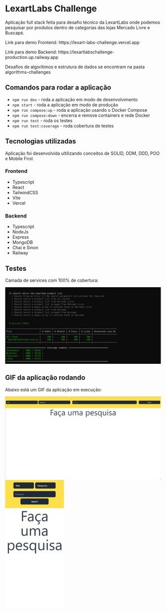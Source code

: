 # LexartLabs Challenge

<p>Aplicação full stack feita para desafio técnico da LexartLabs onde podemos pesquisar por produtos dentro de categorias das lojas Mercado Livre e Buscapé.</p>
<p>Link para demo Frontend: https://lexart-labs-challenge.vercel.app</p>
<p>Link para demo Backend: https://lexartlabschallenge-production.up.railway.app</p>
<p>Desafios de algoritimos e estrutura de dados se encontram na pasta algorithms-challenges</p>

<h2>Comandos para rodar a aplicação</h2>
<ul>
    <li><code>npm run dev</code> - roda a aplicação em modo de desenvolvimento</li>
    <li><code>npm start</code> - roda a aplicação em modo de produção</li>
    <li><code>npm run compose:up</code> - roda a aplicação usando o Docker Compose</li>
    <li><code>npm run compose:down</code> - encerra e remove containers e rede Docker</li>
    <li><code>npm run test</code> - roda os testes</li>
    <li><code>npm run test:coverage</code> - roda cobertura de testes</li>
</ul>

<h2>Tecnologias utilizadas</h2>

<p>Aplicação foi desenvolvida ultilizando conceitos de SOLID, ODM, DDD, POO e Mobile First</p>

<h3>Frontend</h3>
<ul>
    <li>Typescript</li>
    <li>React</li>
    <li>TailwindCSS</li>
    <li>Vite</li>
    <li>Vercel</li>
</ul>

<h3>Backend</h3>
<ul>
    <li>Typescript</li>
    <li>NodeJs</li>
    <li>Express</li>
    <li>MongoDB</li>
    <li>Chai e Sinon</li>
    <li>Railway</li>
</ul>

<h2>Testes</h2>
<p>Camada de services com 100% de cobertura:</p>
<img src="/img/ServicesTestCoverage.png" alt="print da cobertura de testes">

<h2>GIF da aplicação rodando</h2>
<p>Abaixo está um GIF da aplicação em execução:</p>
<div style="float: left">
    <img src="/img/desktop.gif" alt="GIF da aplicação rodando" width=780>
    <img src="/img/mobile.gif" alt="GIF da aplicação rodando" width=190>
</div>
